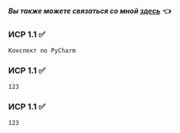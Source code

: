 
#### *Вы также можете связаться со мной [здесь](https://vk.com/nestessia) 👈*



### ИСР 1.1 ✅
    Конспект по PyCharm 


### ИСР 1.1 ✅
    123


### ИСР 1.1 ✅
    123

